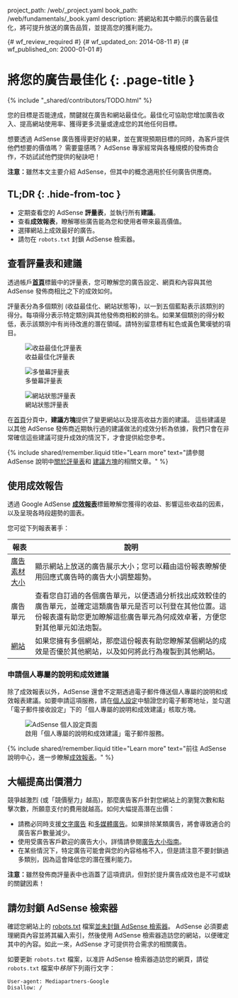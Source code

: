 project_path: /web/_project.yaml
book_path: /web/fundamentals/_book.yaml
description: 將網站和其中顯示的廣告最佳化，將可提升放送的廣告品質，並提高您的獲利能力。

{# wf_review_required #}
{# wf_updated_on: 2014-08-11 #}
{# wf_published_on: 2000-01-01 #}

# 將您的廣告最佳化 {: .page-title }

{% include "_shared/contributors/TODO.html" %}



您的目標是否能達成，關鍵就在廣告和網站最佳化。最佳化可協助您增加廣告收入、提高網站使用率、獲得更多流量或達成您的其他任何目標。

想要透過 AdSense 廣告獲得更好的結果，並在實現預期目標的同時，為客戶提供他們想要的價值嗎？ 需要靈感嗎？
AdSense 專家經常與各種規模的發佈商合作，不妨試試他們提供的秘訣吧！

<b>注意：</b>雖然本文主要介紹 AdSense，但其中的概念適用於任何廣告供應商。


## TL;DR {: .hide-from-toc }
- 定期查看您的 AdSense <b>評量表</b>，並執行所有<b>建議</b>。
- 查看<b>成效報表</b>，瞭解哪些廣告能為您和使用者帶來最高價值。
- 選擇網站上成效最好的廣告。
- 請勿在 <code>robots.txt</code> 封鎖 AdSense 檢索器。


## 查看評量表和建議

透過帳戶<b>[首頁](https://www.google.com/adsense/app#home)</b>標籤中的評量表，您可瞭解您的廣告設定、網頁和內容與其他 AdSense 發佈商相比之下的成效如何。

評量表分為多個類別 (收益最佳化、網站狀態等)，以一到五個藍點表示該類別的得分。每項得分表示特定類別與其他發佈商相較的排名。如果某個類別的得分較低，表示該類別中有尚待改進的潛在領域。請特別留意標有紅色或黃色驚嘆號的項目。

<figure>
  <img src="images/optimization_score.png" alt="收益最佳化評量表">
  <figcaption>收益最佳化評量表</figcaption>
</figure>

<figure>
  <img src="images/multiscreen_score.png" alt="多螢幕評量表">
  <figcaption>多螢幕評量表</figcaption>
</figure>

<figure>
  <img src="images/site_score.png" alt="網站狀態評量表">
  <figcaption>網站狀態評量表</figcaption>
</figure>



在[首頁](https://www.google.com/adsense/app#home)分頁中，<b>建議方塊</b>提供了變更網站以及提高收益方面的建議。
這些建議是以其他 AdSense 發佈商近期執行過的建議做法的成效分析為依據，我們只會在非常確信這些建議可提升成效的情況下，才會提供給您參考。

{% include shared/remember.liquid title="Learn more" text="請參閱 AdSense 說明中<a href='https://support.google.com/adsense/answer/3006004'>關於評量表</a>和 <a href='https://support.google.com/adsense/answer/1725006'>建議方塊</a>的相關文章。" %}

## 使用成效報告

透過 Google AdSense <b>[成效報表](https://www.google.com/adsense/app#viewreports)</b>標籤瞭解您獲得的收益、影響這些收益的因素，以及呈現各時段趨勢的圖表。

您可從下列報表著手：

<table class="mdl-data-table mdl-js-data-table">
    <thead>
    <tr>
      <th>報表</th>
    <th>說明</th>
    </tr>
  </thead>
  <tbody>
    <tr>
      <td data-th="報表">
        <a href="https://support.google.com/adsense/answer/3540509">廣告素材大小</a>
      </td>
    <td data-th="說明">
        顯示網站上放送的廣告展示大小；您可以藉由這份報表瞭解使用回應式廣告時的廣告大小調整趨勢。
      </td>
    </tr>
    <tr>
      <td data-th="報表">
        廣告單元
      </td>
    <td data-th="說明">
        查看您自訂過的各個廣告單元，以便透過分析找出成效較佳的廣告單元，並確定這類廣告單元是否可以刊登在其他位置。這份報表還有助您更加瞭解這些廣告單元為何成效卓著，方便您對其他單元如法炮製。
      </td>
    </tr>
    <tr>
      <td data-th="報表"> <a href="https://support.google.com/adsense/answer/1407511">網站</a>
      </td>
    <td data-th="說明">
        如果您擁有多個網站，那麼這份報表有助您瞭解某個網站的成效是否優於其他網站，以及如何將此行為複製到其他網站。
      </td>
    </tr>
  </tbody>
</table>

### 申請個人專屬的說明和成效建議

除了成效報表以外，AdSense 還會不定期透過電子郵件傳送個人專屬的說明和成效報表建議。如要申請這項服務，請在[個人設定](https://www.google.com/adsense/app#personalSettings)中驗證您的電子郵寄地址，並勾選「電子郵件接收設定」下的「個人專屬的說明和成效建議」核取方塊。

<figure>
  <img src="images/adsense-emails.jpg" srcset="images/adsense-emails.jpg 1x, images/adsense-emails-2x.jpg 2x" alt="AdSense 個人設定頁面">
  <figcaption>啟用「個人專屬的說明和成效建議」電子郵件服務。</figcaption>
</figure>

{% include shared/remember.liquid title="Learn more" text="前往 AdSense 說明中心，進一步瞭解<a href='https://support.google.com/adsense/answer/160562'>成效報表</a>。" %}

## 大幅提高出價潛力

競爭越激烈 (或「競價壓力」越高)，那麼廣告客戶針對您網站上的瀏覽次數和點擊次數，所願意支付的費用就越高。如何大幅提高潛在出價：

* 請務必同時支援[文字廣告](https://support.google.com/adsense/answer/185665) 和[多媒體廣告](https://support.google.com/adsense/answer/185666)。如果排除某類廣告，將會導致適合的廣告客戶數量減少。
* 使用受廣告客戶歡迎的廣告大小，詳情請參閱[廣告大小指南](https://support.google.com/adsense/answer/6002621)。
* 在某些情況下，特定廣告可能會與您的內容格格不入，但是請注意不要封鎖過多類別，因為這會降低您的潛在獲利能力。

<b>注意：</b>雖然發佈商評量表中也涵蓋了這項資訊，但對於提升廣告成效也是不可或缺的關鍵因素！

## 請勿封鎖 AdSense 檢索器

確認您網站上的 [robots.txt](https://support.google.com/webmasters/answer/6062608) 檔案[並未封鎖 AdSense 檢索器](https://support.google.com/adsense/answer/10532)。
AdSense 必須要處理網頁內容並將其編入索引，然後使用 AdSense 檢索器造訪您的網站，以便確定其中的內容。如此一來，AdSense 才可提供符合需求的相關廣告。

如要更新 `robots.txt` 檔案，以准許 AdSense 檢索器造訪您的網頁，請從 `robots.txt` 檔案中*移除*下列兩行文字：

    User-agent: Mediapartners-Google
    Disallow: /




